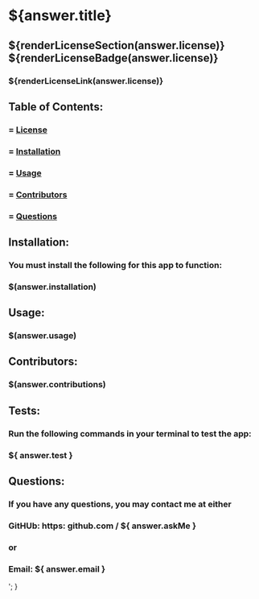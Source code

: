 # ${answer.title}

## ${renderLicenseSection(answer.license)} ${renderLicenseBadge(answer.license)}
### ${renderLicenseLink(answer.license)}

## Table of Contents:
### = [License](#license)
### = [Installation](#installation)
### = [Usage](#usage)
### = [Contributors](#contributors)
### = [Questions](#questions)

## Installation:
### You must install the following for this app to function:
### $(answer.installation)

## Usage:
### $(answer.usage)

## Contributors:
### $(answer.contributions)

## Tests:
### Run the following commands in your terminal to test the app:
### ${ answer.test }

## Questions:
### If you have any questions, you may contact me at either
### GitHUb: https: github.com / ${ answer.askMe }
### or
### Email: ${ answer.email }
  ';
}